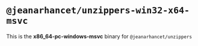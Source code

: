 # `@jeanarhancet/unzippers-win32-x64-msvc`

This is the **x86_64-pc-windows-msvc** binary for `@jeanarhancet/unzippers`
